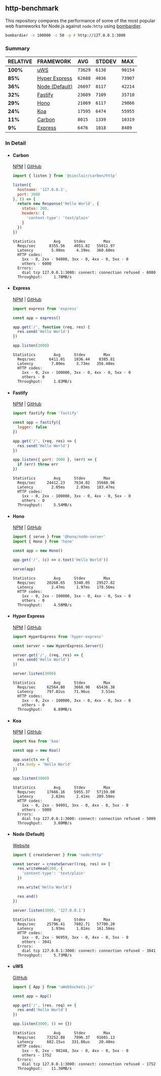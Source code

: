 ## http-benchmark

This repository compares the performance of some of the most popular web frameworks for Node.js against `node:http` using [bombardier](https://github.com/codesenberg/bombardier).

```bash
bombardier -n 100000 -c 50 -p r http://127.0.0.1:3000
```

### Summary

| RELATIVE | FRAMEWORK | AVG | STDDEV | MAX |
| :--- | :--- | :--- | :--- | :--- |
| **100%** | [uWS](#uws) | `73629` | `6130` | `90154` |
| **85%** | [Hyper Express](#hyper-express) | `62688` | `4036` | `73907` |
| **36%** | [Node (Default)](#node-default) | `26697` | `8117` | `42214` |
| **32%** | [Fastify](#fastify) | `23609` | `7109` | `35710` |
| **29%** | [Hono](#hono) | `21069` | `6117` | `29866` |
| **24%** | [Koa](#koa) | `17595` | `6474` | `55955` |
| **11%** | [Carbon](#carbon) | `8015` | `1339` | `10319` |
| **9%** | [Express](#express) | `6476` | `1018` | `8489` |


### In Detail

- #### Carbon
  [NPM](https://npmjs.com/@sinclair/carbon) | [GitHub](https://github.com/sinclairzx81/carbon)
  ```js
  import { listen } from '@sinclair/carbon/http'

  listen({
    hostname: '127.0.0.1',
    port: 3000
  }, () => {
    return new Response('Hello World', {
      status: 200,
      headers: {
        'content-type': 'text/plain'
      }
    })
  })
  ```

  ```
  Statistics        Avg      Stdev        Max
    Reqs/sec      8355.56    4051.82   55011.97
    Latency        5.98ms     4.19ms   360.60ms
    HTTP codes:
      1xx - 0, 2xx - 94000, 3xx - 0, 4xx - 0, 5xx - 0
      others - 6000
    Errors:
      dial tcp 127.0.0.1:3000: connect: connection refused - 6000
    Throughput:     1.78MB/s
  ```

- #### Express
  [NPM](https://npmjs.com/express) | [GitHub](https://github.com/expressjs/express)
  ```js
  import express from 'express'

  const app = express()

  app.get('/', function (req, res) {
    res.send('Hello World')
  })

  app.listen(3000)
  ```

  ```
  Statistics        Avg      Stdev        Max
    Reqs/sec      6411.01    1036.44    8385.81
    Latency        7.80ms     3.73ms   356.48ms
    HTTP codes:
      1xx - 0, 2xx - 100000, 3xx - 0, 4xx - 0, 5xx - 0
      others - 0
    Throughput:     1.83MB/s
  ```

- #### Fastify
  [NPM](https://npmjs.com/fastify) | [GitHub](https://github.com/fastify/fastify)
  ```js
  import fastify from 'fastify'

  const app = fastify({
    logger: false
  })

  app.get('/', (req, res) => {
    res.send('Hello World')
  })

  app.listen({ port: 3000 }, (err) => {
    if (err) throw err
  })
  ```

  ```
  Statistics        Avg      Stdev        Max
    Reqs/sec     24412.23    7634.02   35668.96
    Latency        2.05ms     2.03ms   183.47ms
    HTTP codes:
      1xx - 0, 2xx - 100000, 3xx - 0, 4xx - 0, 5xx - 0
      others - 0
    Throughput:     5.54MB/s
  ```

- #### Hono
  [NPM](https://npmjs.com/hono) | [GitHub](https://github.com/honojs/hono)
  ```js
  import { serve } from '@hono/node-server'
  import { Hono } from 'hono'

  const app = new Hono()

  app.get('/', (c) => c.text('Hello World'))

  serve(app)
  ```

  ```
  Statistics        Avg      Stdev        Max
    Reqs/sec     20268.65    5340.05   29527.82
    Latency        2.47ms     1.97ms   178.56ms
    HTTP codes:
      1xx - 0, 2xx - 100000, 3xx - 0, 4xx - 0, 5xx - 0
      others - 0
    Throughput:     4.58MB/s
  ```

- #### Hyper Express
  [NPM](https://npmjs.com/hyper-express) | [GitHub](https://github.com/kartikk221/hyper-express)
  ```js
  import HyperExpress from 'hyper-express'

  const server = new HyperExpress.Server()

  server.get('/', (req, res) => {
    res.send('Hello World')
  })

  server.listen(3000)
  ```

  ```
  Statistics        Avg      Stdev        Max
    Reqs/sec     62564.80    3668.90   65436.38
    Latency      797.02us    71.96us     3.51ms
    HTTP codes:
      1xx - 0, 2xx - 100000, 3xx - 0, 4xx - 0, 5xx - 0
      others - 0
    Throughput:     8.89MB/s
  ```

- #### Koa
  [NPM](https://npmjs.com/koa) | [GitHub](https://github.com/koajs/koa)
  ```js
  import Koa from 'koa'

  const app = new Koa()

  app.use(ctx => {
    ctx.body = 'Hello World'
  })

  app.listen(3000)
  ```

  ```
  Statistics        Avg      Stdev        Max
    Reqs/sec     17666.16    5955.37   57159.00
    Latency        2.82ms     2.41ms   209.50ms
    HTTP codes:
      1xx - 0, 2xx - 94991, 3xx - 0, 4xx - 0, 5xx - 0
      others - 5009
    Errors:
      dial tcp 127.0.0.1:3000: connect: connection refused - 5009
    Throughput:     3.80MB/s
  ```

- #### Node (Default)
  [Website](https://nodejs.org/api/http.html)
  ```js
  import { createServer } from 'node:http'

  const server = createServer((req, res) => {
    res.writeHead(200, {
      'content-type': 'text/plain'
    })

    res.write('Hello World')

    res.end()
  })

  server.listen(3000, '127.0.0.1')
  ```

  ```
  Statistics        Avg      Stdev        Max
    Reqs/sec     25796.41    7802.71   57700.20
    Latency        1.93ms     1.81ms   161.56ms
    HTTP codes:
      1xx - 0, 2xx - 96959, 3xx - 0, 4xx - 0, 5xx - 0
      others - 3041
    Errors:
      dial tcp 127.0.0.1:3000: connect: connection refused - 3041
    Throughput:     5.73MB/s
  ```

- #### uWS
  [GitHub](https://github.com/uNetworking/uWebSockets.js)
  ```js
  import { App } from 'uWebSockets.js'

  const app = App()

  app.get('/', (res, req) => {
    res.end('Hello World')
  })

  app.listen(3000, () => {})
  ```

  ```
  Statistics        Avg      Stdev        Max
    Reqs/sec     73252.88    7896.37   91601.13
    Latency      682.15us   331.86us    20.48ms
    HTTP codes:
      1xx - 0, 2xx - 98248, 3xx - 0, 4xx - 0, 5xx - 0
      others - 1752
    Errors:
      dial tcp 127.0.0.1:3000: connect: connection refused - 1752
    Throughput:    11.36MB/s
  ```


